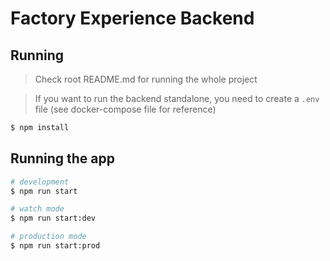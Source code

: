# Factory Experience Backend

## Running

> Check root README.md for running the whole project

> If you want to run the backend standalone, you need to create a `.env` file (see docker-compose file for reference)

```bash
$ npm install
```

## Running the app

```bash
# development
$ npm run start

# watch mode
$ npm run start:dev

# production mode
$ npm run start:prod
```
